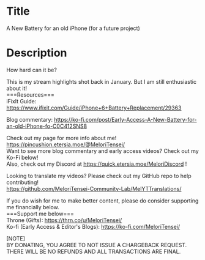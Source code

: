 # Title
A New Battery for an old iPhone (for a future project)<br>

# Description
How hard can it be?<br>

This is my stream highlights shot back in January. But I am still enthusiastic about it!<br>
===Resources===<br>
iFixIt Guide: https://www.ifixit.com/Guide/iPhone+6+Battery+Replacement/29363<br>

Blog commentary: https://ko-fi.com/post/Early-Access-A-New-Battery-for-an-old-iPhone-fo-C0C412SNS8<br>

Check out my page for more info about me! https://pincushion.etersia.moe/@MeloriTensei/<br>
Want to see more blog commentary and early access videos? Check out my Ko-Fi below!<br>
Also, check out my Discord at https://quick.etersia.moe/MeloriDiscord !<br>

Looking to translate my videos? Please check out my GitHub repo to help contributing!<br>
https://github.com/MeloriTensei-Community-Lab/MelYTTranslations/<br>

If you do wish for me to make better content, please do consider supporting me financially below.<br>
===Support me below===<br>
Throne (Gifts): https://thrn.co/u/MeloriTensei/<br>
Ko-fi (Early Access & Editor's Blogs): https://ko-fi.com/MeloriTensei/<br>

[NOTE]<br>
BY DONATING, YOU AGREE TO NOT ISSUE A CHARGEBACK REQUEST. THERE WILL BE NO REFUNDS AND ALL TRANSACTIONS ARE FINAL.<br>